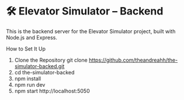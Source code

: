 # 🛠 Elevator Simulator – Backend

This is the backend server for the Elevator Simulator project, built with Node.js and Express.

 How to Set It Up

1. Clone the Repository
git clone https://github.com/theandreahh/the-simulator-backed.git
2. cd the-simulator-backed
3. npm install
4. npm run dev
5. npm start
http://localhost:5050
